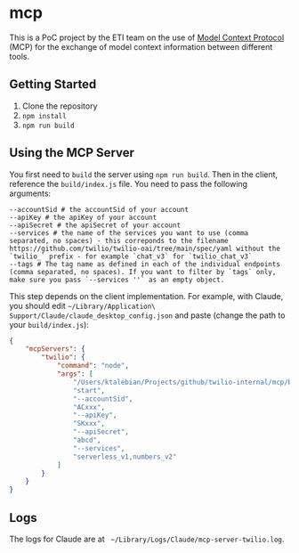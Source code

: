 # mcp

This is a PoC project by the ETI team on the use of [Model Context Protocol](https://modelcontextprotocol.io/) (MCP) for the exchange of model context information between different tools.

## Getting Started

1) Clone the repository
2) `npm install`
3) `npm run build`

## Using the MCP Server

You first need to `build` the server using `npm run build`. Then in the client, reference the `build/index.js` file. You need to pass the following arguments:

```
--accountSid # the accountSid of your account
--apiKey # the apiKey of your account
--apiSecret # the apiSecret of your account
--services # the name of the services you want to use (comma separated, no spaces) - this correponds to the filename https://github.com/twilio/twilio-oai/tree/main/spec/yaml without the `twilio_` prefix - for example `chat_v3` for `twilio_chat_v3`
--tags # The tag name as defined in each of the individual endpoints (comma separated, no spaces). If you want to filter by `tags` only, make sure you pass `--services ''` as an empty object.
```

This step depends on the client implementation. For example, with Claude, you should edit `~/Library/Application\ Support/Claude/claude_desktop_config.json` and paste (change the path to your `build/index.js`):

```json
{
    "mcpServers": {
        "twilio": {
            "command": "node",
            "args": [
                "/Users/ktalebian/Projects/github/twilio-internal/mcp/build/index.js",
                "start",
                "--accountSid",
                "ACxxx",
                "--apiKey",
                "SKxxx",
                "--apiSecret",
                "abcd",
                "--services",
                "serverless_v1,numbers_v2"
            ]
        }
    }
}
```

## Logs

The logs for Claude are at ` ~/Library/Logs/Claude/mcp-server-twilio.log`.
